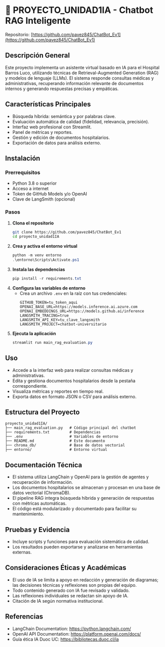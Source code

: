 # 🏥 PROYECTO_UNIDAD1IA - Chatbot RAG Inteligente

Repositorio: [https://github.com/pavez845/ChatBot_Ev1](https://github.com/pavez845/ChatBot_Ev1)

## Descripción General

Este proyecto implementa un asistente virtual basado en IA para el Hospital Barros Luco, utilizando técnicas de Retrieval-Augmented Generation (RAG) y modelos de lenguaje (LLMs). El sistema responde consultas médicas y administrativas, recuperando información relevante de documentos internos y generando respuestas precisas y empáticas.

## Características Principales

- Búsqueda híbrida: semántica y por palabras clave.
- Evaluación automática de calidad (fidelidad, relevancia, precisión).
- Interfaz web profesional con Streamlit.
- Panel de métricas y reportes.
- Gestión y edición de documentos hospitalarios.
- Exportación de datos para análisis externo.

## Instalación

### Prerrequisitos
- Python 3.8 o superior
- Acceso a internet
- Token de GitHub Models y/o OpenAI
- Clave de LangSmith (opcional)

### Pasos
1. **Clona el repositorio**
   ```bash
   git clone https://github.com/pavez845/ChatBot_Ev1
   cd proyecto_unidad1IA
   ```
2. **Crea y activa el entorno virtual**
   ```powershell
   python -m venv entorno
   .\entorno\Scripts\Activate.ps1
   ```
3. **Instala las dependencias**
   ```powershell
   pip install -r requirements.txt
   ```
4. **Configura las variables de entorno**
   - Crea un archivo `.env` en la raíz con tus credenciales:
     ```
     GITHUB_TOKEN=tu_token_aqui
     OPENAI_BASE_URL=https://models.inference.ai.azure.com
     OPENAI_EMBEDDINGS_URL=https://models.github.ai/inference
     LANGSMITH_TRACING=true
     LANGSMITH_API_KEY=tu_clave_langsmith
     LANGSMITH_PROJECT=chatbot-universitario
     ```
5. **Ejecuta la aplicación**
   ```powershell
   streamlit run main_rag_evaluation.py
   ```

## Uso
- Accede a la interfaz web para realizar consultas médicas y administrativas.
- Edita y gestiona documentos hospitalarios desde la pestaña correspondiente.
- Visualiza métricas y reportes en tiempo real.
- Exporta datos en formato JSON o CSV para análisis externo.

## Estructura del Proyecto
```
proyecto_unidad1IA/
├── main_rag_evaluation.py   # Código principal del chatbot
├── requirements.txt         # Dependencias
├── .env                     # Variables de entorno
├── README.md                # Este documento
├── chroma_db/               # Base de datos vectorial
├── entorno/                 # Entorno virtual
```

## Documentación Técnica
- El sistema utiliza LangChain y OpenAI para la gestión de agentes y recuperación de información.
- Los documentos hospitalarios se almacenan y procesan en una base de datos vectorial (ChromaDB).
- El pipeline RAG integra búsqueda híbrida y generación de respuestas con métricas automáticas.
- El código está modularizado y documentado para facilitar su mantenimiento.

## Pruebas y Evidencia
- Incluye scripts y funciones para evaluación sistemática de calidad.
- Los resultados pueden exportarse y analizarse en herramientas externas.

## Consideraciones Éticas y Académicas
- El uso de IA se limita a apoyo en redacción y generación de diagramas; las decisiones técnicas y reflexiones son propias del equipo.
- Todo contenido generado con IA fue revisado y validado.
- Las reflexiones individuales se redactan sin apoyo de IA.
- Citación de IA según normativa institucional.

## Referencias
- LangChain Documentation: https://python.langchain.com/
- OpenAI API Documentation: https://platform.openai.com/docs/
- Guía ética IA Duoc UC: https://bibliotecas.duoc.cl/ia
